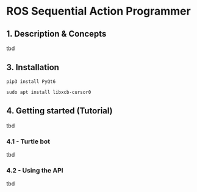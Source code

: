 # ROS Sequential Action Programmer

## 1. Description & Concepts
tbd
## 3. Installation
```
pip3 install PyQt6
```
```
sudo apt install libxcb-cursor0
```
## 4. Getting started (Tutorial)
tbd
### 4.1 - Turtle bot
tbd
### 4.2 - Using the API
tbd